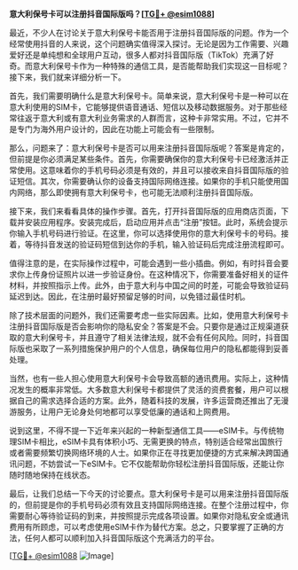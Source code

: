**意大利保号卡可以注册抖音国际版吗？[[TG💪+ @esim1088](https://t.me/s/esim1088)]**

最近，不少人在讨论关于意大利保号卡能否用于注册抖音国际版的问题。作为一个经常使用抖音的人来说，这个问题确实值得深入探讨。无论是因为工作需要、兴趣爱好还是单纯想和全球用户互动，很多人都对抖音国际版（TikTok）充满了好奇。而意大利保号卡作为一种特殊的通信工具，是否能帮助我们实现这一目标呢？接下来，我们就来详细分析一下。

首先，我们需要明确什么是意大利保号卡。简单来说，意大利保号卡是一种可以在意大利使用的SIM卡，它能够提供语音通话、短信以及移动数据服务。对于那些经常往返于意大利或有意大利业务需求的人群而言，这种卡非常实用。不过，它并不是专门为海外用户设计的，因此在功能上可能会有一些限制。

那么，问题来了：意大利保号卡是否可以用来注册抖音国际版呢？答案是肯定的，但前提是你必须满足某些条件。首先，你需要确保你的意大利保号卡已经激活并正常使用。这意味着你的手机号码必须是有效的，并且可以接收来自抖音国际版的验证短信。其次，你需要确认你的设备支持国际网络连接。如果你的手机只能使用国内网络，那么即使拥有意大利保号卡，也可能无法顺利注册抖音国际版。

接下来，我们来看看具体的操作步骤。首先，打开抖音国际版的应用商店页面，下载并安装应用程序。安装完成后，启动应用并点击“注册”按钮。此时，系统会提示你输入手机号码进行验证。在这里，你可以选择使用你的意大利保号卡的号码。接着，等待抖音发送的验证码短信到达你的手机，输入验证码后完成注册流程即可。

值得注意的是，在实际操作过程中，可能会遇到一些小插曲。例如，有时抖音会要求你上传身份证照片以进一步验证身份。在这种情况下，你需要准备好相关的证件材料，并按照指示上传。此外，由于意大利与中国之间的时差，可能会导致验证码延迟到达。因此，在注册时最好预留足够的时间，以免错过最佳时机。

除了技术层面的问题外，我们还需要考虑一些实际因素。比如，使用意大利保号卡注册抖音国际版是否会影响你的隐私安全？答案是不会。只要你是通过正规渠道获取的意大利保号卡，并且遵守了相关法律法规，就不会有任何风险。同时，抖音国际版也采取了一系列措施保护用户的个人信息，确保每位用户的隐私都能得到妥善处理。

当然，也有一些人担心使用意大利保号卡会导致高额的通讯费用。实际上，这种情况发生的概率非常低。大多数意大利保号卡都提供了灵活的资费套餐，用户可以根据自己的需求选择合适的方案。此外，随着科技的发展，许多运营商还推出了无漫游服务，让用户无论身处何地都可以享受低廉的通话和上网费用。

说到这里，不得不提一下近年来兴起的一种新型通信工具——eSIM卡。与传统物理SIM卡相比，eSIM卡具有体积小巧、无需更换的特点，特别适合经常出国旅行或者需要频繁切换网络环境的人士。如果你正在寻找更加便捷的方式来解决跨国通讯问题，不妨尝试一下eSIM卡。它不仅能帮助你轻松注册抖音国际版，还能让你随时随地保持在线状态。

最后，让我们总结一下今天的讨论要点。意大利保号卡是可以用来注册抖音国际版的，但前提是你的手机号码必须有效且支持国际网络连接。在整个注册过程中，你需要耐心等待验证码的到来，并按照提示完成各项设置。如果你对隐私安全或通讯费用有所顾虑，可以考虑使用eSIM卡作为替代方案。总之，只要掌握了正确的方法，任何人都可以顺利加入抖音国际版这个充满活力的平台。

[[TG💪+ @esim1088](https://t.me/s/esim1088) ![Image](https://i.postimg.cc/4NQfJmqS/Snipaste-2025-05-13-00-14-12.png)]